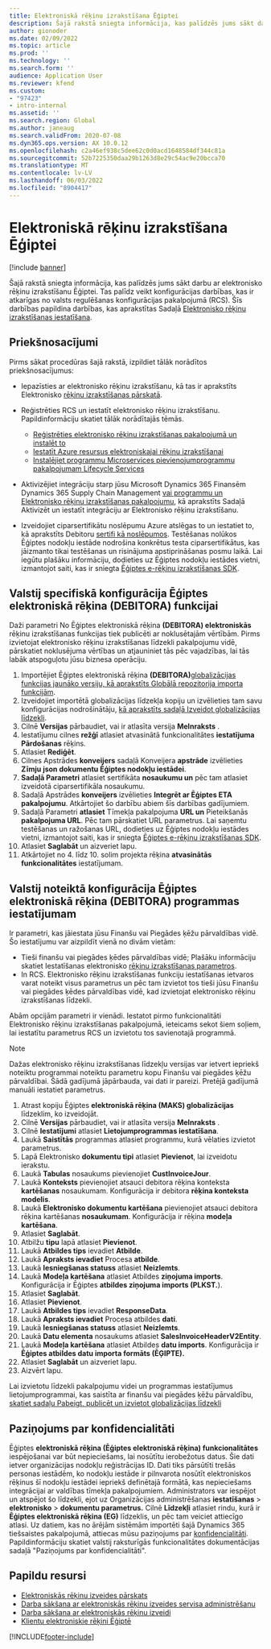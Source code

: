 ```yaml
---
title: Elektroniskā rēķinu izrakstīšana Ēģiptei
description: Šajā rakstā sniegta informācija, kas palīdzēs jums sākt darbu ar elektronisko rēķinu izrakstīšanu Ēģiptei Microsoft Dynamics 365 Finansēs un Dynamics 365 Supply Chain Management.
author: gionoder
ms.date: 02/09/2022
ms.topic: article
ms.prod: ''
ms.technology: ''
ms.search.form: ''
audience: Application User
ms.reviewer: kfend
ms.custom:
- "97423"
- intro-internal
ms.assetid: ''
ms.search.region: Global
ms.author: janeaug
ms.search.validFrom: 2020-07-08
ms.dyn365.ops.version: AX 10.0.12
ms.openlocfilehash: c2a46ef938c5dee62c0d0acd1648584df344c81a
ms.sourcegitcommit: 52b7225350daa29b1263d8e29c54ac9e20bcca70
ms.translationtype: MT
ms.contentlocale: lv-LV
ms.lasthandoff: 06/03/2022
ms.locfileid: "8904417"
---
```

# <a name="electronic-invoicing-for-egypt"></a>Elektroniskā rēķinu izrakstīšana Ēģiptei

[!include [banner](../includes/banner.md)]

Šajā rakstā sniegta informācija, kas palīdzēs jums sākt darbu ar elektronisko rēķinu izrakstīšanu Ēģiptei. Tas palīdz veikt konfigurācijas darbības, kas ir atkarīgas no valsts regulēšanas konfigurācijas pakalpojumā (RCS). Šīs darbības papildina darbības, kas aprakstītas Sadaļā [Elektronisko rēķinu izrakstīšanas iestatīšana](e-invoicing-set-up-overview.md).

## <a name="prerequisites"></a>Priekšnosacījumi

Pirms sākat procedūras šajā rakstā, izpildiet tālāk norādītos priekšnosacījumus:

- Iepazīsties ar elektronisko rēķinu izrakstīšanu, kā tas ir aprakstīts Elektronisko [rēķinu izrakstīšanas pārskatā](e-invoicing-service-overview.md).
- Reģistrēties RCS un iestatīt elektronisko rēķinu izrakstīšanu. Papildinformāciju skatiet tālāk norādītajās tēmās.

    - [Reģistrēties elektronisko rēķinu izrakstīšanas pakalpojumā un instalēt to](e-invoicing-sign-up-install.md)
    - [Iestatīt Azure resursus elektroniskajai rēķinu izrakstīšanai](e-invoicing-set-up-azure-resources.md)
    - [Instalējiet programmu Microservices pievienojumprogrammu pakalpojumam Lifecycle Services](e-invoicing-install-add-in-microservices-lcs.md)
    
- Aktivizējiet integrāciju starp jūsu Microsoft Dynamics 365 Finansēm Dynamics 365 Supply Chain Management [vai programmu un Elektronisko rēķinu izrakstīšanas pakalpojumu](e-invoicing-activate-setup-integration.md), kā aprakstīts Sadaļā Aktivizēt un iestatīt integrāciju ar Elektronisko rēķinu izrakstīšanu.
- Izveidojiet ciparsertifikātu noslēpumu Azure atslēgas to un iestatiet to, kā aprakstīts Debitoru [sertifi kā noslēpumos](e-invoicing-customer-certificates-secrets.md). Testēšanas nolūkos Ēģiptes nodokļu iestāde nodrošina konkrētus testa ciparsertifikātus, kas jāizmanto tikai testēšanas un risinājuma apstiprināšanas posmu laikā. Lai iegūtu plašāku informāciju, dodieties uz Ēģiptes nodokļu iestādes vietni, izmantojot saiti, kas ir sniegta [Ēģiptes e-rēķinu izrakstīšanas SDK](https://sdk.invoicing.eta.gov.eg/faq/).

## <a name="country-specific-configuration-for-the-egyptian-electronic-invoice-eg-feature"></a>Valstij specifiskā konfigurācija Ēģiptes elektroniskā rēķina (DEBITORA) funkcijai

Daži parametri No Ēģiptes elektroniskā rēķina **(DEBITORA) elektroniskās** rēķinu izrakstīšanas funkcijas tiek publicēti ar noklusētajām vērtībām. Pirms izvietojat elektronisko rēķinu izrakstīšanas līdzekli pakalpojumu vidē, pārskatiet noklusējuma vērtības un atjauniniet tās pēc vajadzības, lai tās labāk atspoguļotu jūsu biznesa operāciju.

1. Importējiet Ēģiptes elektroniskā rēķina **(DEBITORA)**[globalizācijas funkcijas jaunāko versiju, kā aprakstīts Globālā repozitorija importa funkcijām](e-invoicing-import-feature-global-repository.md).
2. Izveidojiet importētā globalizācijas līdzekļa kopiju un izvēlieties tam savu konfigurācijas nodrošinātāju, [kā aprakstīts sadaļā Izveidot globalizācijas līdzekli](e-invoicing-create-new-globalization-feature.md).
3. Cilnē **Versijas** pārbaudiet, vai ir atlasīta versija **Melnraksts** .
4. Iestatījumu cilnes **režģī** atlasiet atvasinātā funkcionalitātes **iestatījuma Pārdošanas** rēķins.
5. Atlasiet **Rediģēt**.
6. Cilnes Apstrādes **konveijers** sadaļā Konveijera **apstrāde** izvēlieties **Zīmju json dokumentu Ēģiptes nodokļu iestādei**.
7. **Sadaļā Parametri** atlasiet sertifikāta **nosaukumu un** pēc tam atlasiet izveidotā ciparsertifikāla nosaukumu.
8. Sadaļā Apstrādes **konveijers** izvēlieties **Integrēt ar Ēģiptes ETA pakalpojumu**. Atkārtojiet šo darbību abiem šīs darbības gadījumiem.
9. Sadaļā Parametri **atlasiet** Tīmekļa pakalpojuma **URL un** Pieteikšanās **pakalpojuma URL**. Pēc tam pārskatiet URL parametrus. Lai saņemtu testēšanas un ražošanas URL, dodieties uz Ēģiptes nodokļu iestādes vietni, izmantojot saiti, kas ir sniegta [Ēģiptes e-rēķinu izrakstīšanas SDK](https://sdk.invoicing.eta.gov.eg/faq/).
10. Atlasiet **Saglabāt** un aizveriet lapu.
11. Atkārtojiet no 4. līdz 10. solim projekta rēķina **atvasinātās funkcionalitātes** iestatījumam.

## <a name="country-specific-configuration-for-the-egyptian-electronic-invoice-eg-application-setup"></a>Valstij noteiktā konfigurācija Ēģiptes elektroniskā rēķina (DEBITORA) programmas iestatījumam

Ir parametri, kas jāiestata jūsu Finanšu vai Piegādes ķēžu pārvaldības vidē. Šo iestatījumu var aizpildīt vienā no divām vietām:

- Tieši finanšu vai piegādes ķēdes pārvaldības vidē; Plašāku informāciju skatiet Iestatīšanas elektronisko [rēķinu izrakstīšanas parametros](e-invoicing-set-up-parameters.md).
- In RCS. Elektronisko rēķinu izrakstīšanas funkciju iestatīšanas ietvaros varat noteikt visus parametrus un pēc tam izvietot tos tieši jūsu Finanšu vai piegādes ķēdes pārvaldības vidē, kad izvietojat elektronisko rēķinu izrakstīšanas līdzekli.

Abām opcijām parametri ir vienādi. Iestatot pirmo funkcionalitāti Elektronisko rēķinu izrakstīšanas pakalpojumā, ieteicams sekot šiem soļiem, lai iestatītu parametrus RCS un izvietotu tos savienotajā programmā.

> [!NOTE]
> Dažas elektronisko rēķinu izrakstīšanas līdzekļu versijas var ietvert iepriekš noteiktu programmai noteiktu parametru kopu Finanšu vai piegādes ķēžu pārvaldībai. Šādā gadījumā jāpārbauda, vai dati ir pareizi. Pretējā gadījumā manuāli iestatiet parametrus.

1. Atrast kopiju Ēģiptes **elektroniskā rēķina (MAKS) globalizācijas** līdzeklim, ko izveidojāt.
2. Cilnē **Versijas** pārbaudiet, vai ir atlasīta versija **Melnraksts** .
3. Cilnē **Iestatījumi** atlasiet **Lietojumprogrammas iestatīšana**.
4. Laukā **Saistītās** programmas atlasiet programmu, kurā vēlaties izvietot parametrus.
5. Lapā Elektronisko **dokumentu tipi** atlasiet **Pievienot**, lai izveidotu ierakstu.
6. Laukā **Tabulas** nosaukums pievienojiet **CustInvoiceJour**.
7. Laukā **Konteksts** pievienojiet atsauci debitora rēķina konteksta **kartēšanas** nosaukumam. Konfigurācija ir debitora **rēķina konteksta modelis**.
8. Laukā **Elektronisko dokumentu kartēšana** pievienojiet atsauci debitora rēķina kartēšanas **nosaukumam**. Konfigurācija ir rēķina **modeļa kartēšana**.
9. Atlasiet **Saglabāt**.
10. Atbilžu **tipu** lapā atlasiet **Pievienot**.
11. Laukā **Atbildes tips** ievadiet **Atbilde**.
12. Laukā **Apraksts ievadiet** Procesa **atbilde**.
13. Laukā **Iesniegšanas statuss** atlasiet **Neizlemts**.
14. Laukā **Modeļa kartēšana** atlasiet Atbildes **ziņojuma imports**. Konfigurācija ir Ēģiptes **atbildes ziņojuma imports (PLKST.**).
15. Atlasiet **Saglabāt**.
16. Atlasiet **Pievienot**.
17. Laukā **Atbildes tips** ievadiet **ResponseData**.
18. Laukā **Apraksts ievadiet** Procesa atbildes **dati**.
19. Laukā **Iesniegšanas statuss** atlasiet **Neizlemts**.
20. Laukā **Datu elementa** nosaukums atlasiet **SalesInvoiceHeaderV2Entity**.
21. Laukā **Modeļa kartēšana** atlasiet Atbildes **datu imports**. Konfigurācija ir **Ēģiptes atbildes datu importa formāts (ĒĢIPTE).**
22. Atlasiet **Saglabāt** un aizveriet lapu.
23. Aizvērt lapu.

Lai izvietotu līdzekli pakalpojumu videi un programmas iestatījumus lietojumprogrammai, kas saistīta ar finanšu vai piegādes ķēžu pārvaldību, [skatiet sadaļu Pabeigt, publicēt un izvietot globalizācijas līdzekli](e-invoicing-complete-publish-deploy-globalization-feature.md)

## <a name="privacy-notice"></a>Paziņojums par konfidencialitāti

Ēģiptes **elektroniskā rēķina (Ēģiptes elektroniskā rēķina) funkcionalitātes** iespējošanai var būt nepieciešams, lai nosūtītu ierobežotus datus. Šie dati ietver organizācijas nodokļu reģistrācijas ID. Dati tiks pārsūtīti trešās personas iestādēm, ko nodokļu iestāde ir pilnvarota nosūtīt elektroniskos rēķinus šī nodokļu iestādei iepriekš definētajā formātā, kas nepieciešams integrācijai ar valdības tīmekļa pakalpojumiem. Administrators var iespējot un atspējot šo līdzekli, ejot uz Organizācijas administrēšanas **iestatīšanas** \> **elektronisko** \> **dokumentu parametrus.** Cilnē **Līdzekļi** atlasiet rindu, kurā ir **Ēģiptes elektroniskā rēķina (EG)** līdzeklis, un pēc tam veiciet attiecīgo atlasi. Uz datiem, kas no ārējām sistēmām importēti šajā Dynamics 365 tiešsaistes pakalpojumā, attiecas mūsu paziņojums par [konfidencialitāti](https://go.microsoft.com/fwlink/?LinkId=512132). Papildinformāciju skatiet valstij raksturīgās funkcionalitātes dokumentācijas sadaļā "Paziņojums par konfidencialitāti".

## <a name="additional-resources"></a>Papildu resursi

- [Elektroniskās rēķinu izveides pārskats](e-invoicing-service-overview.md)
- [Darba sākšana ar elektroniskās rēķinu izveides servisa administrēšanu](e-invoicing-get-started-service-administration.md)
- [Darba sākšana ar elektroniskās rēķinu izveidi](e-invoicing-get-started.md)
- [Klientu elektroniskie rēķini Ēģiptē](emea-egy-e-invoices.md)

[!INCLUDE[footer-include](../../includes/footer-banner.md)]
